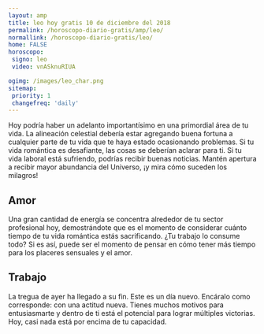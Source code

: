 ```yaml
---
layout: amp
title: leo hoy gratis 10 de diciembre del 2018 
permalink: /horoscopo-diario-gratis/amp/leo/
normallink: /horoscopo-diario-gratis/leo/
home: FALSE
horoscopo:
 signo: leo
 video: vnASknuRIUA

ogimg: /images/leo_char.png
sitemap:
 priority: 1
 changefreq: 'daily'
---
```



Hoy podría haber un adelanto importantísimo en una primordial área de tu vida. La alineación celestial debería estar agregando buena fortuna a cualquier parte de tu vida que te haya estado ocasionando problemas. Si tu vida romántica es desafiante, las cosas se deberían aclarar para ti. Si tu vida laboral está sufriendo, podrías recibir buenas noticias. Mantén apertura a recibir mayor abundancia del Universo, ¡y mira cómo suceden los milagros!

## Amor

Una gran cantidad de energía se concentra alrededor de tu sector profesional hoy, demostrándote que es el momento de considerar cuánto tiempo de tu vida romántica estás sacrificando. ¿Tu trabajo lo consume todo? Si es así, puede ser el momento de pensar en cómo tener más tiempo para los placeres sensuales y el amor.

## Trabajo

La tregua de ayer ha llegado a su fin. Este es un día nuevo. Encáralo como corresponde: con una actitud nueva. Tienes muchos motivos para entusiasmarte y dentro de ti está el potencial para lograr múltiples victorias. Hoy, casi nada está por encima de tu capacidad.